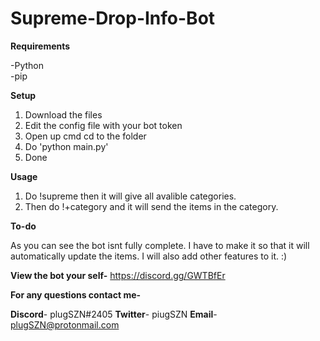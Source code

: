 # Supreme-Drop-Info-Bot

**Requirements**

-Python  
-pip

**Setup**

1. Download the files
2. Edit the config file with your bot token
3. Open up cmd cd to the folder
4. Do 'python main.py'
5. Done

**Usage**

1. Do !supreme then it will give all avalible categories.
2. Then do !+category and it will send the items in the category.

**To-do**

As you can see the bot isnt fully complete.
I have to make it so that it will automatically update
the items. I will also add other features to it. :)

**View the bot your self-**
https://discord.gg/GWTBfEr

**For any questions contact me-**

**Discord**- plugSZN#2405
**Twitter**- piugSZN
**Email**- plugSZN@protonmail.com
